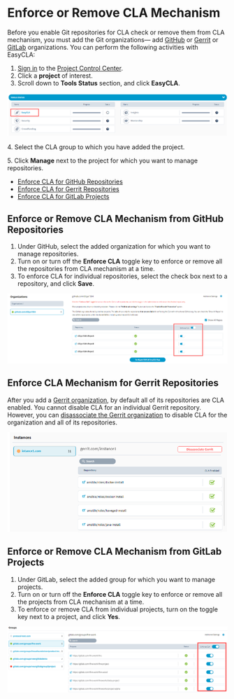 # Enforce or Remove CLA Mechanism

Before you enable Git repositories for CLA check or remove them from CLA mechanism, you must add the Git organizations— add [GitHub](add-and-manage-github-organizations.md) or [Gerrit](add-and-manage-gerrit-organizations.md) or [GitLab](add-and-manage-gitlab-groups.md) organizations. You can perform the following activities with EasyCLA:

1. [Sign in](sign-in-to-project-control-center.md) to the [Project Control Center](https://projectadmin.lfx.linuxfoundation.org).
2. Click a **project** of interest.
3. Scroll down to **Tools Status** section, and click **EasyCLA**.

![Tools Status](../../.gitbook/assets/tools-status-tab.png)

4\. Select the CLA group to which you have added the project.

5\. Click **Manage** next to the project for which you want to manage repositories.

* [Enforce CLA for GitHub Repositories](enforce-or-remove-cla-mechanism.md#enforce-or-remove-cla-mechanism-from-github-repositories)
* [Enforce CLA for Gerrit Repositories](enforce-or-remove-cla-mechanism.md#enforce-cla-mechanism-for-gerrit-repositories)
* [Enforce CLA for GitLab Projects](enforce-or-remove-cla-mechanism.md#enforce-or-remove-cla-mechanism-from-gitlab-projects)

## Enforce or Remove CLA Mechanism from GitHub Repositories

1. Under GitHub, select the added organization for which you want to manage repositories.
2. Turn on or turn off the **Enforce CLA** toggle key to enforce or remove all the repositories from CLA mechanism at a time.
3. To enforce CLA for individual repositories, select the check box next to a repository, and click **Save**.

![Add or Remove Git Repositories](../../.gitbook/assets/add-or-remove-git-repositories.png)

## Enforce CLA Mechanism for Gerrit Repositories

After you add a [Gerrit organization](add-and-manage-gerrit-organizations.md), by default all of its repositories are CLA enabled. You cannot disable CLA for an individual Gerrit repository. However, you can [disassociate the Gerrit organization](add-and-manage-gerrit-organizations.md#disassociate-gerrit-organization) to disable CLA for the organization and all of its repositories.

![Gerrit Instance showing all its repositories CLA enabled](../../.gitbook/assets/gerrit-instances.png)

## Enforce or Remove CLA Mechanism from GitLab Projects

1. Under GitLab, select the added group for which you want to manage projects.
2. Turn on or turn off the **Enforce CLA** toggle key to enforce or remove all the projects from CLA mechanism at a time.
3. To enforce or remove CLA from individual projects, turn on the toggle key next to a project, and click **Yes**.

![Enforce or Remove CLA from GitLab Projects](../../.gitbook/assets/enforce-or-remove-cla-for-gitlab.png)
